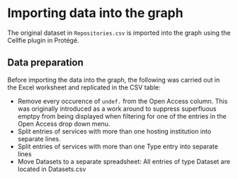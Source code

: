 # Importing data into the graph

The original dataset in `Repositories.csv` is imported into the graph using the Cellfie plugin in Protégé.

## Data preparation

Before importing the data into the graph, the following was carried out in the Excel worksheet and replicated in the CSV table:
- Remove every occurence of `undef.` from the Open Access column. This was originally introduced as a work around to suppress superfluous emptpy from being displayed when filtering for one of the entries in the Open Access drop down menu.
- Split entries of services with more than one hosting institution into separate lines.
- Split entries of services with more than one Type entry into separate lines
- Move Datasets to a separate spreadsheet: All entries of type Dataset are located in Datasets.csv
